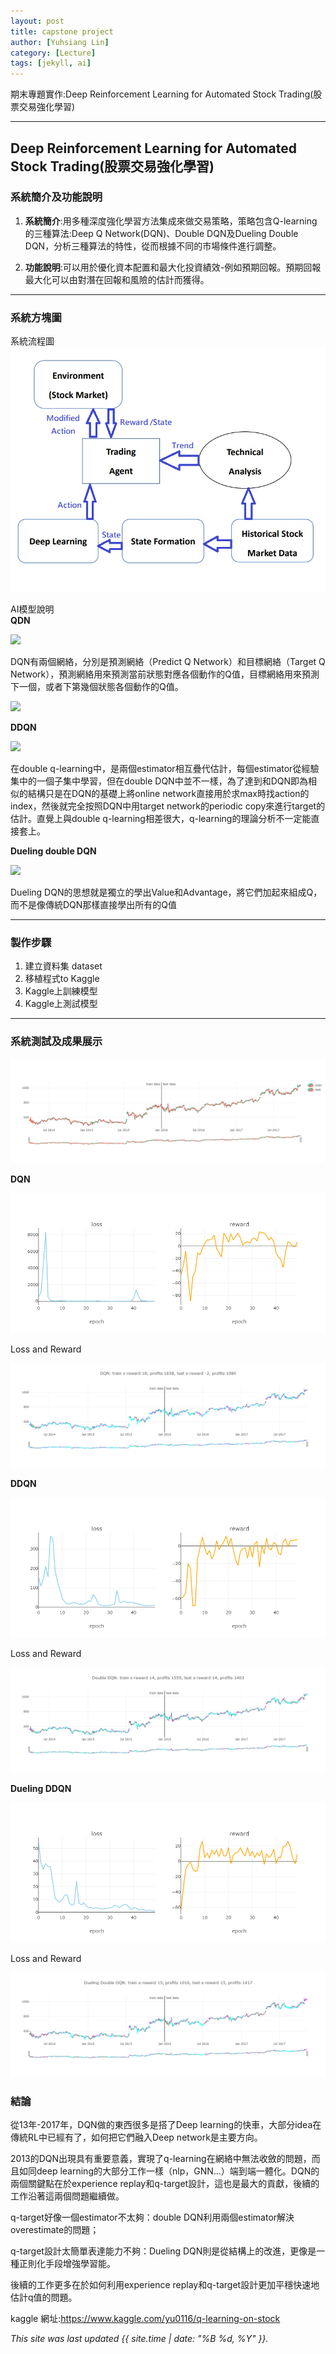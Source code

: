 ```yaml
---
layout: post
title: capstone project
author: [Yuhsiang Lin]
category: [Lecture]
tags: [jekyll, ai]
---
```


期末專題實作:Deep Reinforcement Learning for Automated Stock Trading(股票交易強化學習)

---
## Deep Reinforcement Learning for Automated Stock Trading(股票交易強化學習)

### 系統簡介及功能說明

1. **系統簡介**:用多種深度強化學習方法集成來做交易策略，策略包含Q-learning的三種算法:Deep Q Network(DQN)、Double DQN及Dueling Double DQN，分析三種算法的特性，從而根據不同的市場條件進行調整。



2. **功能說明**:可以用於優化資本配置和最大化投資績效-例如預期回報。預期回報最大化可以由對潛在回報和風險的估計而獲得。

---
### 系統方塊圖
系統流程圖<br>
![](https://github.com/00953001/AI-course/blob/gh-pages/images/DIAGRAM%20FOR%20STOCK%20%20DeepLearning.png?raw=true)


AI模型說明<br>
**QDN**

![](https://pic4.zhimg.com/v2-af5301606efb58939e09e007094e8a3f_r.jpg)

DQN有兩個網絡，分別是預測網絡（Predict Q Network）和目標網絡（Target Q Network），預測網絡用來預測當前狀態對應各個動作的Q值，目標網絡用來預測下一個，或者下第幾個狀態各個動作的Q值。

![](https://pic4.zhimg.com/v2-5e05f3af72d4885dfc3fc2e0a35388bb_r.jpg)

**DDQN**

![](https://pic3.zhimg.com/80/v2-d5de8538f067a0a0a67a5da3d8e9f59e_720w.webp)

在double q-learning中，是兩個estimator相互疊代估計，每個estimator從經驗集中的一個子集中學習，但在double DQN中並不一樣，為了達到和DQN即為相似的結構只是在DQN的基礎上將online network直接用於求max時找action的index，然後就完全按照DQN中用target network的periodic copy來進行target的估計。直覺上與double q-learning相差很大，q-learning的理論分析不一定能直接套上。

**Dueling double DQN**

![](https://pic2.zhimg.com/v2-e86875688ee51e15f8ef284be38275e1_r.jpg)

Dueling DQN的思想就是獨立的學出Value和Advantage，將它們加起來組成Q，而不是像傳統DQN那樣直接學出所有的Q值

---
### 製作步驟

1. 建立資料集 dataset
2. 移植程式to Kaggle
3. Kaggle上訓練模型
4. Kaggle上測試模型

---
### 系統測試及成果展示

![](https://github.com/00953001/AI-course/blob/gh-pages/images/newplot%20(1).png?raw=true)

**DQN**

![](https://github.com/00953001/AI-course/blob/gh-pages/images/newplot.png?raw=true)

Loss and Reward

![](https://github.com/00953001/AI-course/blob/gh-pages/images/newplot%20(2).png?raw=true)

**DDQN**

![](https://github.com/00953001/AI-course/blob/gh-pages/images/newplot%20(3).png?raw=true)

Loss and Reward

![](https://github.com/00953001/AI-course/blob/gh-pages/images/newplot%20(4).png?raw=true)

**Dueling DDQN**

![](https://github.com/00953001/AI-course/blob/gh-pages/images/newplot%20(5).png?raw=true)

Loss and Reward

![](https://github.com/00953001/AI-course/blob/gh-pages/images/newplot%20(6).png?raw=true)

### 結論

從13年-2017年，DQN做的東西很多是搭了Deep learning的快車，大部分idea在傳統RL中已經有了，如何把它們融入Deep network是主要方向。

2013的DQN出現具有重要意義，實現了q-learning在網絡中無法收斂的問題，而且如同deep learning的大部分工作一樣（nlp，GNN...）端到端一體化。DQN的兩個關鍵點在於experience replay和q-target設計，這也是最大的貢獻，後續的工作沿著這兩個問題繼續做。

q-target好像一個estimator不太夠：double DQN利用兩個estimator解決overestimate的問題；

q-target設計太簡單表達能力不夠：Dueling DQN則是從結構上的改進，更像是一種正則化手段增強學習能。

後續的工作更多在於如何利用experience replay和q-target設計更加平穩快速地估計q值的問題。

kaggle 網址:https://www.kaggle.com/yu0116/q-learning-on-stock

*This site was last updated {{ site.time | date: "%B %d, %Y" }}.*

